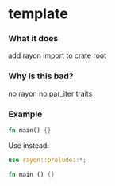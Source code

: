 # template

### What it does

add rayon import to crate root

### Why is this bad?

no rayon no par_iter traits

### Example

```rust
fn main() {}
```

Use instead:

```rust
use rayon::prelude::*;

fn main () {}
```
